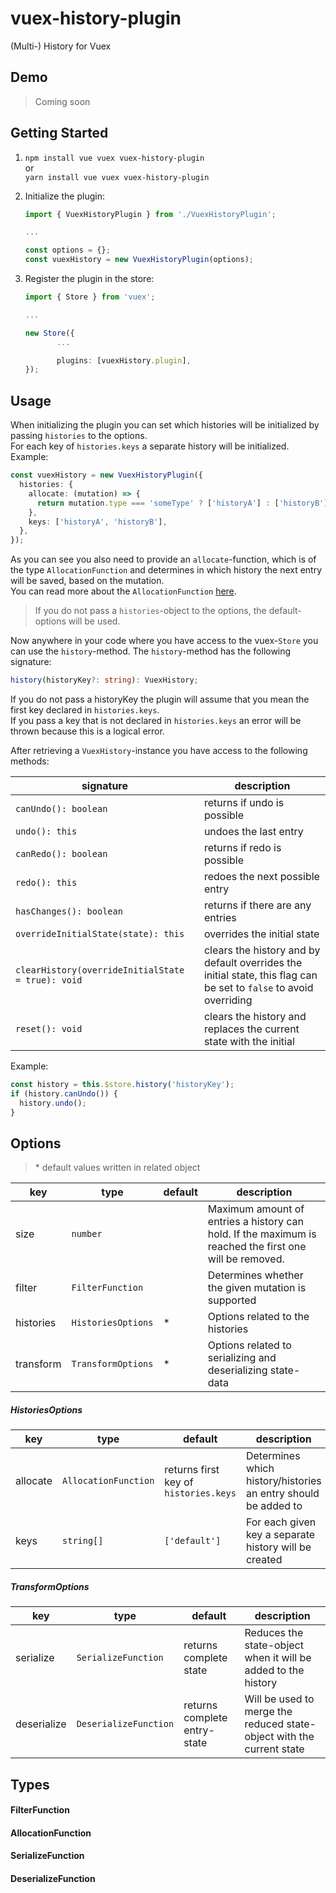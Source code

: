 # vuex-history-plugin

(Multi-) History for Vuex

## Demo

> Coming soon

## Getting Started

1.  `npm install vue vuex vuex-history-plugin`  
    or \
    `yarn install vue vuex vuex-history-plugin`

2.  Initialize the plugin:

    ```typescript
    import { VuexHistoryPlugin } from './VuexHistoryPlugin';

    ...

    const options = {};
    const vuexHistory = new VuexHistoryPlugin(options);
    ```

3.  Register the plugin in the store:

    ```typescript
    import { Store } from 'vuex';

    ...

    new Store({
           ...

           plugins: [vuexHistory.plugin],
    });
    ```

## Usage

When initializing the plugin you can set which histories will be initialized by passing `histories` to the options. \
For each key of `histories.keys` a separate history will be initialized. \
Example:

```typescript
const vuexHistory = new VuexHistoryPlugin({
  histories: {
    allocate: (mutation) => {
      return mutation.type === 'someType' ? ['historyA'] : ['historyB'];
    },
    keys: ['historyA', 'historyB'],
  },
});
```

As you can see you also need to provide an `allocate`-function, which is of the type `AllocationFunction` and determines in which history the next entry will be saved, based on the mutation.  \
You can read more about the `AllocationFunction` [here]().

> If you do not pass a `histories`-object to the options, the default-options will be used.

Now anywhere in your code where you have access to the vuex-`Store` you can use the `history`-method. The `history`-method has the following signature:

```typescript
history(historyKey?: string): VuexHistory;
```

If you do not pass a historyKey the plugin will assume that you mean the first key declared in `histories.keys`. \
If you pass a key that is not declared in `histories.keys` an error will be thrown because this is a logical error.

After retrieving a `VuexHistory`-instance you have access to the following methods:

| signature                                         | description                                                                                                        |
| ------------------------------------------------- | ------------------------------------------------------------------------------------------------------------------ |
| `canUndo(): boolean`                              | returns if undo is possible                                                                                        |
| `undo(): this`                                    | undoes the last entry                                                                                              |
| `canRedo(): boolean`                              | returns if redo is possible                                                                                        |
| `redo(): this`                                    | redoes the next possible entry                                                                                     |
| `hasChanges(): boolean`                           | returns if there are any entries                                                                                   |
| `overrideInitialState(state): this`               | overrides the initial state                                                                                        |
| `clearHistory(overrideInitialState = true): void` | clears the history and by default overrides the initial state, this flag can be set to `false` to avoid overriding |
| `reset(): void`                                   | clears the history and replaces the current state with the initial                                                 |

Example:

```typescript
const history = this.$store.history('historyKey');
if (history.canUndo()) {
  history.undo();
}
```

## Options

> \* default values written in related object

| key       | type               | default | description                                                                                            |
| --------- | ------------------ | ------- | ------------------------------------------------------------------------------------------------------ |
| size      | `number`           |         | Maximum amount of entries a history can hold. If the maximum is reached the first one will be removed. |
| filter    | `FilterFunction`   |         | Determines whether the given mutation is supported                                                     |
| histories | `HistoriesOptions` | \*      | Options related to the histories                                                                       |
| transform | `TransformOptions` | \*      | Options related to serializing and deserializing state-data                                            |

##### HistoriesOptions

| key      | type                 | default                               | description                                                    |
| -------- | -------------------- | ------------------------------------- | -------------------------------------------------------------- |
| allocate | `AllocationFunction` | returns first key of `histories.keys` | Determines which history/histories an entry should be added to |
| keys     | `string[]`           | `['default']`                         | For each given key a separate history will be created          |

##### TransformOptions

| key         | type                  | default                      | description                                                           |
| ----------- | --------------------- | ---------------------------- | --------------------------------------------------------------------- |
| serialize   | `SerializeFunction`   | returns complete state       | Reduces the state-object when it will be added to the history         |
| deserialize | `DeserializeFunction` | returns complete entry-state | Will be used to merge the reduced state-object with the current state |

## Types

#### FilterFunction

#### AllocationFunction

#### SerializeFunction

#### DeserializeFunction
